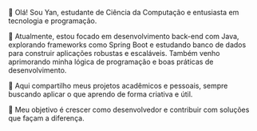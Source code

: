 👋 Olá! Sou Yan, estudante de Ciência da Computação e entusiasta em tecnologia e programação.

🎯 Atualmente, estou focado em desenvolvimento back-end com Java, explorando frameworks como Spring Boot e estudando banco de dados para construir aplicações robustas e escaláveis. Também venho aprimorando minha lógica de programação e boas práticas de desenvolvimento.

📌 Aqui compartilho meus projetos acadêmicos e pessoais, sempre buscando aplicar o que aprendo de forma criativa e útil.

🌱 Meu objetivo é crescer como desenvolvedor e contribuir com soluções que façam a diferença.
